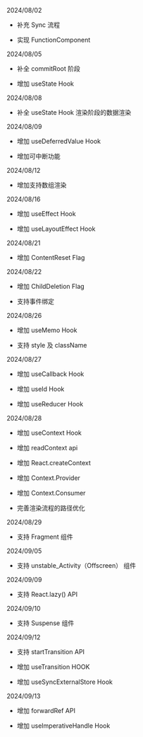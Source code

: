 2024/08/02

- 补充 Sync 流程

- 实现 FunctionComponent

2024/08/05

- 补全 commitRoot 阶段

- 增加 useState Hook

2024/08/08

- 补全 useState Hook 渲染阶段的数据渲染

2024/08/09

- 增加 useDeferredValue Hook

- 增加可中断功能

2024/08/12

- 增加支持数组渲染

2024/08/16

- 增加 useEffect Hook

- 增加 useLayoutEffect Hook

2024/08/21

- 增加 ContentReset Flag

2024/08/22

- 增加 ChildDeletion Flag

- 支持事件绑定

2024/08/26

- 增加 useMemo Hook

- 支持 style 及 className

2024/08/27

- 增加 useCallback Hook

- 增加 useId Hook

- 增加 useReducer Hook

2024/08/28

- 增加 useContext Hook

- 增加 readContext api

- 增加 React.createContext

- 增加 Context.Provider

- 增加 Context.Consumer

- 完善渲染流程的路径优化

2024/08/29

- 支持 Fragment 组件

2024/09/05

- 支持 unstable_Activity（Offscreen） 组件

2024/09/09

- 支持 React.lazy() API

2024/09/10

- 支持 Suspense 组件

2024/09/12

- 支持 startTransition API

- 增加 useTransition HOOK

- 增加 useSyncExternalStore Hook

2024/09/13

- 增加 forwardRef API

- 增加 useImperativeHandle Hook
